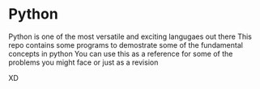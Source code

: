 # Python
Python is one of the most versatile and exciting langugaes out there
This repo contains some programs to demostrate some of the fundamental concepts in python
You can use this as a reference for some of the problems you might face or just as a revision 

XD
